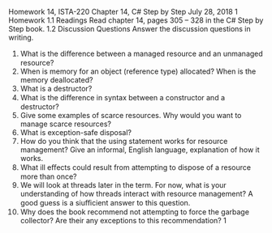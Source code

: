 Homework 14, ISTA-220
Chapter 14, C# Step by Step
July 28, 2018
1 Homework
1.1 Readings
Read chapter 14, pages 305 – 328 in the C# Step by Step book.
1.2 Discussion Questions
Answer the discussion questions in writing.
1. What is the diﬀerence between a managed resource and an unmanaged resource?
2. When is memory for an object (reference type) allocated? When is the memory deallocated?
3. What is a destructor?
4. What is the diﬀerence in syntax between a constructor and a destructor?
5. Give some examples of scarce resources. Why would you want to manage scarce resources?
6. What is exception-safe disposal?
7. How do you think that the using statement works for resource management? Give an informal, English language, explanation of how it works.
8. What ill eﬀects could result from attempting to dispose of a resource more than once?
9. We will look at threads later in the term. For now, what is your understanding of how threads interact with resource management? A good guess is a siuﬃcient answer to this question.
10. Why does the book recommend not attempting to force the garbage collector? Are their any exceptions to this recommendation?
1

